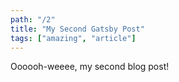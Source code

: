 ```yaml
---
path: "/2"
title: "My Second Gatsby Post"
tags: ["amazing", "article"]
---
```


Oooooh-weeee, my second blog post!
